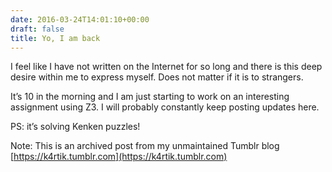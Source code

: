 ```yaml
---
date: 2016-03-24T14:01:10+00:00
draft: false
title: Yo, I am back
---
```


<p>I feel like I have not written on the Internet for so long and there is this deep desire within me to express myself. Does not matter if it is to strangers.<br></p><p>It’s 10 in the morning and I am just starting to work on an interesting assignment using Z3. I will probably constantly keep posting updates here.<br></p><p>PS: it’s solving Kenken puzzles!</p>

Note: This is an archived post from my unmaintained Tumblr blog [https://k4rtik.tumblr.com](https://k4rtik.tumblr.com)
